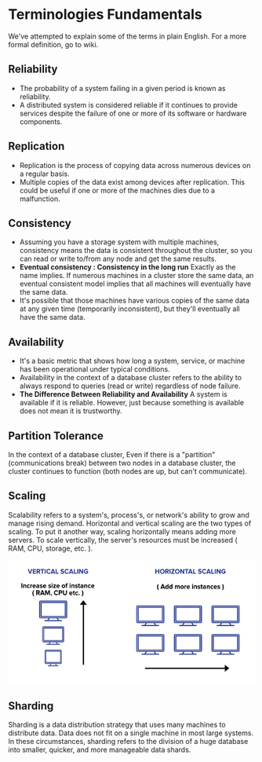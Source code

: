 # Terminologies Fundamentals
We've attempted to explain some of the terms in plain English. For a more formal definition, go to wiki.

## Reliability
- The probability of a system failing in a given period is known as reliability.
- A distributed system is considered reliable if it continues to provide services despite the failure of one or more of its software or hardware components.

## Replication 
- Replication is the process of copying data across numerous devices on a regular basis. 
- Multiple copies of the data exist among devices after replication. This could be useful if one or more of the machines dies due to a malfunction.

## Consistency
- Assuming you have a storage system with multiple machines, consistency means the data is consistent throughout the cluster, so you can read or write to/from any node and get the same results.
- **Eventual consistency : Consistency in the long run**
Exactly as the name implies. If numerous machines in a cluster store the same data, an eventual consistent model implies that all machines will eventually have the same data.
- It's possible that those machines have various copies of the same data at any given time (temporarily inconsistent), but they'll eventually all have the same data.

## Availability
- It's a basic metric that shows how long a system, service, or machine has been operational under typical conditions.
- Availability in the context of a database cluster refers to the ability to always respond to queries (read or write) regardless of node failure.
- **The Difference Between Reliability and Availability**
A system is available if it is reliable. However, just because something is available does not mean it is trustworthy.

## Partition Tolerance
 In the context of a database cluster, Even if there is a "partition" (communications break) between two nodes in a database cluster, the cluster continues to function (both nodes are up, but can't communicate).

## Scaling 
Scalability refers to a system's, process's, or network's ability to grow and manage rising demand.
Horizontal and vertical scaling are the two types of scaling.
To put it another way, scaling horizontally means adding more servers. To scale vertically, the server's resources must be increased ( RAM, CPU, storage, etc. ).
<p align="center"> 
  <kbd>
  <a href="https://github.com/jayaemekar/systemdesign" target="_blank"><img src="../docs/images/Scaling.png">
  </a>
  </kbd>
</p>

## Sharding
Sharding is a data distribution strategy that uses many machines to distribute data.
Data does not fit on a single machine in most large systems. In these circumstances, sharding refers to the division of a huge database into smaller, quicker, and more manageable data shards.